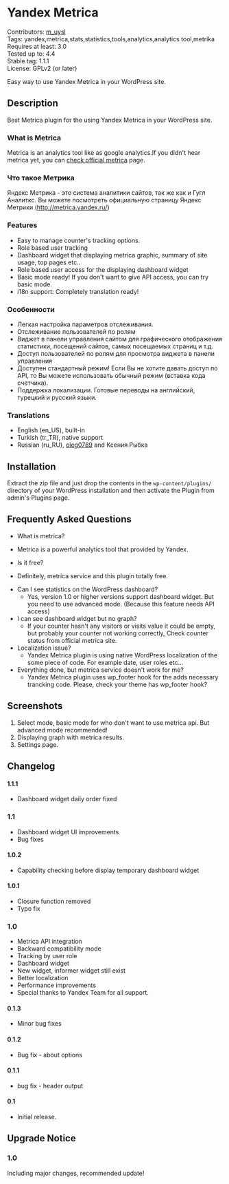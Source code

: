 # Yandex Metrica #

Contributors: [m_uysl](https://github.com/mustafauysal/)			
Tags: yandex,metrica,stats,statistics,tools,analytics,analytics tool,metrika	
Requires at least: 3.0		
Tested up to: 4.4	
Stable tag: 1.1.1	
License: GPLv2 (or later)	

Easy way to use Yandex Metrica in your WordPress site.

## Description ##

Best Metrica plugin for the using Yandex Metrica in your WordPress site.

### What is Metrica ###

Metrica is an analytics tool like as google analytics.If you didn't hear metrica yet, you can [check official metrica](http://metrica.yandex.com/) page.

### Что такое Метрика ###

Яндекс Метрика - это система аналитики сайтов, так же как и Гугл Аналиткс. Вы можете посмотреть официальную страницу Яндекс Метрики (http://metrica.yandex.ru/)

### Features ###

- Easy to manage counter's  tracking options.
- Role based user tracking
- Dashboard widget that displaying metrica graphic, summary of site usage, top pages etc..
- Role based user access for the displaying dashboard widget
- Basic mode ready! If you don't want to give API access, you can try basic mode.
- i18n support: Completely translation ready!

### Особенности ###

- Легкая настройка параметров отслеживания.
- Отслеживание пользователей по ролям
- Виджет в панели управления сайтом для графического отображения статистики, посещений сайтов, самых посещаемых страниц и т.д.
- Доступ пользователей по ролям для просмотра виджета в панели управления
- Доступен стандартный режим! Если Вы не хотите давать доступ по API, то Вы можете использовать обычный режим (вставка кода счетчика).
- Поддержка локализации. Готовые переводы на английский, турецкий и русский языки.


### Translations ###

* English (en_US), built-in
* Turkish (tr_TR), native support
* Russian (ru_RU), [oleg0789](https://profiles.wordpress.org/oleg0789) and Ксения Рыбка

## Installation ##

Extract the zip file and just drop the contents in the `wp-content/plugins/` directory of your WordPress installation and then activate the Plugin from admin's Plugins page.

## Frequently Asked Questions ##

* What is metrica?
 - Metrica is a powerful analytics tool that provided by Yandex.
* Is it free?
 - Definitely, metrica service and this plugin totally  free.
* Can I see statistics on the WordPress dashboard?
	- Yes, version 1.0 or higher versions support dashboard widget. But you need to use advanced mode. (Because this feature needs API access)
* I can see dashboard widget but no graph?
	- If your counter hasn't any visitors or visits value it could be empty, but probably your counter not working correctly, Check counter status from official metrica site.
* Localization issue?
	- Yandex Metrica plugin is using native WordPress localization of the some piece of code. For example date, user roles etc...
*	Everything done, but metrica service doesn't work for me?
	- Yandex Metrica plugin uses wp_footer hook for the adds necessary trancking code. Please, check your theme has wp_footer hook?
	
## Screenshots ##

1. Select mode, basic mode for who don't want to use metrica api. But advanced mode recommended!
2. Displaying graph with metrica results.
3. Settings page.

## Changelog ##

#### 1.1.1 ####
 - Dashboard widget daily order fixed
 
### 1.1 ###
 - Dashboard widget UI improvements
 - Bug fixes

#### 1.0.2 ####
 - Capability checking before display temporary dashboard widget
 
#### 1.0.1 ####
 - Closure function removed
 - Typo fix
 
### 1.0 ###
 - Metrica API integration
 - Backward compatibility mode
 - Tracking by user role
 - Dashboard widget
 - New widget, informer widget still exist
 - Better localization
 - Performance improvements
 - Special thanks to Yandex Team for all support.

#### 0.1.3 ####

 - Minor bug fixes
 
#### 0.1.2 ####

 - Bug fix - about options

#### 0.1.1 ####

 - bug fix - header output

#### 0.1 ####

 - Initial release.

## Upgrade Notice ##

### 1.0 ###

Including major changes, recommended update!

